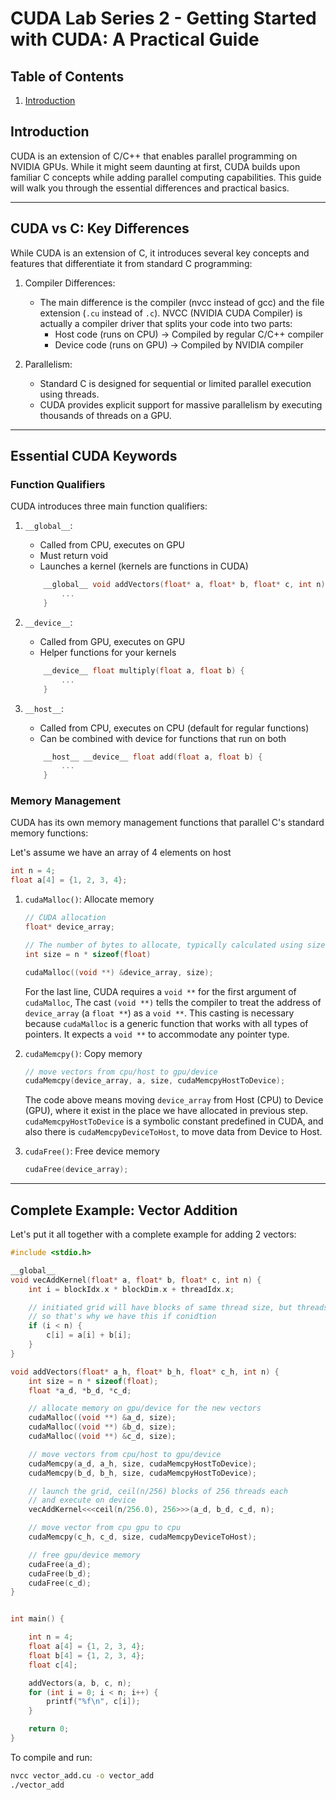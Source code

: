# CUDA Lab Series 2 - Getting Started with CUDA: A Practical Guide


## Table of Contents
1. [Introduction](#introduction)

## Introduction
CUDA is an extension of C/C++ that enables parallel programming on NVIDIA GPUs. While it might seem daunting at first, CUDA builds upon familiar C concepts while adding parallel computing capabilities. This guide will walk you through the essential differences and practical basics.

---

## CUDA vs C: Key Differences
While CUDA is an extension of C, it introduces several key concepts and features that differentiate it from standard C programming:

1. Compiler Differences:
    - The main difference is the compiler (nvcc instead of gcc) and the file extension (`.cu` instead of `.c`). NVCC (NVIDIA CUDA Compiler) is actually a compiler driver that splits your code into two parts:
        - Host code (runs on CPU) → Compiled by regular C/C++ compiler
        - Device code (runs on GPU) → Compiled by NVIDIA compiler

2. Parallelism:
    - Standard C is designed for sequential or limited parallel execution using threads.
    - CUDA provides explicit support for massive parallelism by executing thousands of threads on a GPU.

---

## Essential CUDA Keywords

### Function Qualifiers
CUDA introduces three main function qualifiers:
1. `__global__`:
    - Called from CPU, executes on GPU
    - Must return void
    - Launches a kernel (kernels are functions in CUDA)
    ```cu
        __global__ void addVectors(float* a, float* b, float* c, int n) {
            ...
        }
    ```

2. `__device__`:
    - Called from GPU, executes on GPU
    - Helper functions for your kernels
    ```cu
        __device__ float multiply(float a, float b) {
            ...
        }
    ```

3. `__host__`: 
    - Called from CPU, executes on CPU (default for regular functions)
    - Can be combined with device for functions that run on both
    ```cu
        __host__ __device__ float add(float a, float b) {
            ...
        }
    ```

### Memory Management
CUDA has its own memory management functions that parallel C's standard memory functions:

Let's assume we have an array of 4 elements on host
```cu
int n = 4;
float a[4] = {1, 2, 3, 4};
```

1. `cudaMalloc()`: Allocate memory 
    ```cu
    // CUDA allocation
    float* device_array;
    
    // The number of bytes to allocate, typically calculated using sizeof() * number_of_elements
    int size = n * sizeof(float)
    
    cudaMalloc((void **) &device_array, size);
    ```
    
    For the last line, CUDA requires a `void **` for the first argument of `cudaMalloc`, The cast `(void **)` tells the compiler to treat the address of `device_array` (a `float **`) as a `void **`. This casting is necessary because `cudaMalloc` is a generic function that works with all types of pointers. It expects a `void **` to accommodate any pointer type.

2. `cudaMemcpy()`: Copy memory
    ```cu
    // move vectors from cpu/host to gpu/device
    cudaMemcpy(device_array, a, size, cudaMemcpyHostToDevice);
    ```
    
    The code above means moving `device_array` from Host (CPU) to Device (GPU), where it exist in the place we have allocated in previous step.
    `cudaMemcpyHostToDevice` is a symbolic constant predefined in CUDA, and also there is `cudaMemcpyDeviceToHost`, to move data from Device to Host.

3. `cudaFree()`: Free device memory
    ```cu
    cudaFree(device_array);
    ```

---

## Complete Example: Vector Addition
Let's put it all together with a complete example for adding 2 vectors:

```cu
#include <stdio.h>

__global__
void vecAddKernel(float* a, float* b, float* c, int n) {
    int i = blockIdx.x * blockDim.x + threadIdx.x;

    // initiated grid will have blocks of same thread size, but threads in last block might not be used as vector size might be smaller,
    // so that's why we have this if conidtion
    if (i < n) {
        c[i] = a[i] + b[i];
    }
}

void addVectors(float* a_h, float* b_h, float* c_h, int n) {
    int size = n * sizeof(float);
    float *a_d, *b_d, *c_d;

    // allocate memory on gpu/device for the new vectors
    cudaMalloc((void **) &a_d, size);
    cudaMalloc((void **) &b_d, size);
    cudaMalloc((void **) &c_d, size);

    // move vectors from cpu/host to gpu/device
    cudaMemcpy(a_d, a_h, size, cudaMemcpyHostToDevice);
    cudaMemcpy(b_d, b_h, size, cudaMemcpyHostToDevice);

    // launch the grid, ceil(n/256) blocks of 256 threads each
    // and execute on device
    vecAddKernel<<<ceil(n/256.0), 256>>>(a_d, b_d, c_d, n);

    // move vector from cpu gpu to cpu
    cudaMemcpy(c_h, c_d, size, cudaMemcpyDeviceToHost);

    // free gpu/device memory
    cudaFree(a_d);
    cudaFree(b_d);
    cudaFree(c_d);
}


int main() {

    int n = 4;
    float a[4] = {1, 2, 3, 4};
    float b[4] = {1, 2, 3, 4};
    float c[4];

    addVectors(a, b, c, n);
    for (int i = 0; i < n; i++) {
        printf("%f\n", c[i]);
    }

    return 0;
}
```

To compile and run:
```bash
nvcc vector_add.cu -o vector_add
./vector_add
```

